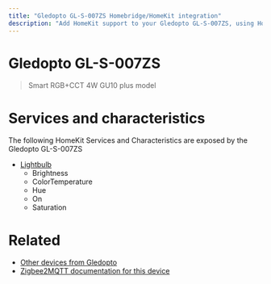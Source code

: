 ```yaml
---
title: "Gledopto GL-S-007ZS Homebridge/HomeKit integration"
description: "Add HomeKit support to your Gledopto GL-S-007ZS, using Homebridge, Zigbee2MQTT and homebridge-z2m."
---
```

<!---
This file has been GENERATED using src/docgen/docgen.ts
DO NOT EDIT THIS FILE MANUALLY!
-->
# Gledopto GL-S-007ZS
> Smart RGB+CCT 4W GU10 plus model


# Services and characteristics
The following HomeKit Services and Characteristics are exposed by
the Gledopto GL-S-007ZS

* [Lightbulb](../../light.md)
  * Brightness
  * ColorTemperature
  * Hue
  * On
  * Saturation


# Related
* [Other devices from Gledopto](../index.md#gledopto)
* [Zigbee2MQTT documentation for this device](https://www.zigbee2mqtt.io/devices/GL-S-007ZS.html)